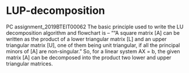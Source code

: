 # LUP-decomposition
PC assignment_2019BTEIT00062
The basic principle used to write the LU decomposition algorithm and flowchart is – ““A square matrix [A] can be written as the product of a lower triangular matrix [L] and an upper triangular matrix [U], one of them being unit triangular, if all the principal minors of [A] are non-singular.”
So, for a linear system AX = b, the given matrix [A] can be decomposed into the product two lower and upper triangular matrices.

